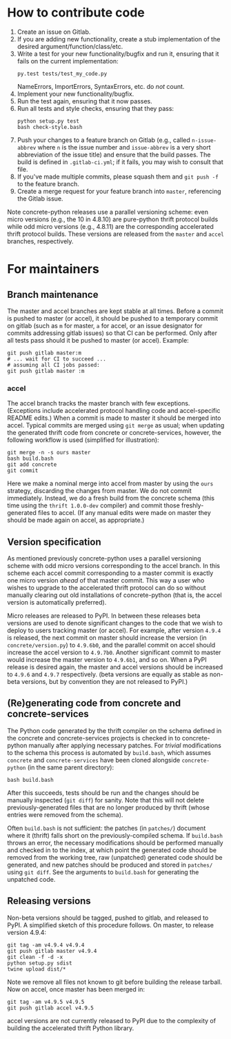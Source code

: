 How to contribute code
======================

1. Create an issue on Gitlab.
2. If you are adding new functionality, create a stub implementation
   of the desired argument/function/class/etc.
3. Write a test for your new functionality/bugfix and run it, ensuring
   that it fails on the current implementation:
   ```
   py.test tests/test_my_code.py
   ```
   NameErrors, ImportErrors, SyntaxErrors, etc. do *not* count.
4. Implement your new functionality/bugfix.
5. Run the test again, ensuring that it now passes.
6. Run all tests and style checks, ensuring that they pass:
   ```
   python setup.py test
   bash check-style.bash
   ```
7. Push your changes to a feature branch on Gitlab (e.g., called
   `n-issue-abbrev` where `n` is the issue number and `issue-abbrev`
   is a very short abbreviation of the issue title) and ensure that the
   build passes.  The build is defined in `.gitlab-ci.yml`; if it
   fails, you may wish to consult that file.
8. If you've made multiple commits, please squash them and
   `git push -f` to the feature branch.
9. Create a merge request for your feature branch into `master`,
   referencing the Gitlab issue.

Note concrete-python releases use a parallel versioning scheme: even
micro versions (e.g., the 10 in 4.8.10) are pure-python thrift protocol
builds while odd micro versions (e.g., 4.8.11) are the corresponding
accelerated thrift protocol builds.  These versions are released from
the `master` and `accel` branches, respectively.

For maintainers
===============

Branch maintenance
------------------

The master and accel branches are kept stable at all times.  Before
a commit is pushed to master (or accel), it should be pushed to a
temporary commit on gitlab (such as `m` for master, `a` for accel,
or an issue designator for commits addressing gitlab issues) so that
CI can be performed.  Only after all tests pass should it be pushed to
master (or accel).  Example:

```shell
git push gitlab master:m
# ... wait for CI to succeed ...
# assuming all CI jobs passed:
git push gitlab master :m
```

### accel

The accel branch tracks the master branch with few exceptions.
(Exceptions include accelerated protocol handling code and
accel-specific README edits.)  When a commit is made to master it
should be merged into accel.  Typical commits are merged using
`git merge` as usual; when updating the generated thrift code from
concrete or concrete-services, however, the following workflow is
used (simplified for illustration):

```shell
git merge -n -s ours master
bash build.bash
git add concrete
git commit
```

Here we make a nominal merge into accel from master by using the `ours`
strategy, discarding the changes from master.  We do not commit
immediately.  Instead, we do a fresh build from the concrete schema
(this time using the `thrift 1.0.0-dev` compiler) and commit those
freshly-generated files to accel.  (If any manual edits were made on
master they should be made again on accel, as appropriate.)

Version specification
---------------------

As mentioned previously concrete-python uses a parallel versioning
scheme with odd micro versions corresponding to the accel branch.  In
this scheme each accel commit corresponding to a master commit is
exactly one micro version *ahead* of that master commit.  This way a
user who wishes to upgrade to the accelerated thrift protocol can do so
without manually clearing out old installations of concrete-python
(that is, the accel version is automatically preferred).

Micro releases are released to PyPI.  In between these releases
beta versions are used to denote significant changes to the code that
we wish to deploy to users tracking master (or accel).  For example,
after version `4.9.4` is released, the next commit on master should
increase the version (in `concrete/version.py`) to `4.9.6b0`, and the
parallel commit on accel should increase the accel version to
`4.9.7b0`.  Another significant commit to master would increase the
master version to `4.9.6b1`, and so on.  When a PyPI release is desired
again, the master and accel versions should be increased to `4.9.6` and
`4.9.7` respectively.  (beta versions are equally as stable as
non-beta versions, but by convention they are not released to PyPI.)

(Re)generating code from concrete and concrete-services
-------------------------------------------------------

The Python code generated by the thrift compiler on the schema defined
in the concrete and concrete-services projects is checked in to
concrete-python manually after applying necessary patches.  For
*trivial* modifications to the schema this process is automated by
`build.bash`, which assumes `concrete` and `concrete-services` have
been cloned alongside `concrete-python` (in the same parent directory):

```shell
bash build.bash
```

After this succeeds, tests should be run and the changes should be
manually inspected (`git diff`) for sanity.  Note that this will not
delete previously-generated files that are no longer produced by
thrift (whose entries were removed from the schema).

Often `build.bash` is not sufficient: the patches (in `patches/`)
document where it (thrift) falls short on the previously-compiled
schema.  If `build.bash` throws an error, the necessary modifications
should be performed manually and checked in to the index, at which
point the generated code should be removed from the working tree,
raw (unpatched) generated code should be generated, and new patches
should be produced and stored in `patches/` using `git diff`.  See
the arguments to `build.bash` for generating the unpatched code.

Releasing versions
------------------

Non-beta versions should be tagged, pushed to gitlab, and released to
PyPI.  A simplified sketch of this procedure follows.  On master, to
release version 4.9.4:

```shell
git tag -am v4.9.4 v4.9.4
git push gitlab master v4.9.4
git clean -f -d -x
python setup.py sdist
twine upload dist/*
```

Note we remove all files not known to git before building the release
tarball.  Now on accel, once master has been merged in:

```shell
git tag -am v4.9.5 v4.9.5
git push gitlab accel v4.9.5
```

accel versions are not currently released to PyPI due to the complexity
of building the accelerated thrift Python library.
